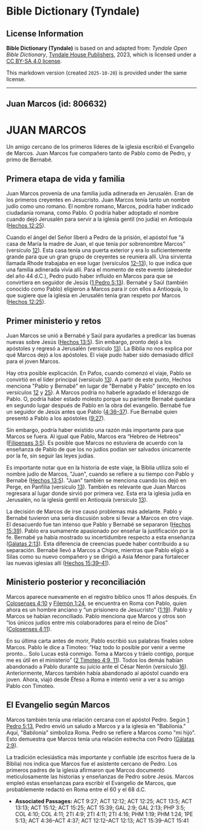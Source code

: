 # Bible Dictionary (Tyndale)

## License Information

**Bible Dictionary (Tyndale)** is based on and adapted from: _Tyndale Open Bible Dictionary_, [Tyndale House Publishers](https://tyndaleopenresources.com/), 2023, which is licensed under a [CC BY-SA 4.0 license](https://creativecommons.org/licenses/by-sa/4.0/legalcode.en).

This markdown version (created `2025-10-20`) is provided under the same license.



--------------------------------

## Juan Marcos (id: 806632)

JUAN MARCOS
===========

Un amigo cercano de los primeros líderes de la iglesia escribió el Evangelio de Marcos. Juan Marcos fue compañero tanto de Pablo como de Pedro, y primo de Bernabé.

Primera etapa de vida y familia
-------------------------------

Juan Marcos provenía de una familia judía adinerada en Jerusalén. Eran de los primeros creyentes en Jesucristo. Juan Marcos tenía tanto un nombre judío como uno romano. El nombre romano, Marcos, podría haber indicado ciudadanía romana, como Pablo. O podría haber adoptado el nombre cuando dejó Jerusalén para servir a la iglesia gentil (no judía) en Antioquía ([Hechos 12:25](https://ref.ly/Acts12:25)).

Cuando el ángel del Señor liberó a Pedro de la prisión, el apóstol fue “á casa de María la madre de Juan, el que tenía por sobrenombre Marcos” (versículo [12](https://ref.ly/Acts12:12)). Esta casa tenía una puerta exterior y era lo suficientemente grande para que un gran grupo de creyentes se reuniera allí. Una sirvienta llamada Rhode trabajaba en ese lugar (versículos [12–13](https://ref.ly/Acts12:12-Acts12:13)), lo que indica que una familia adinerada vivía allí. Para el momento de este evento (alrededor del año 44 d.C.), Pedro pudo haber influido en Marcos para que se convirtiera en seguidor de Jesús ([1 Pedro 5:13](https://ref.ly/1Pet5:13)). Bernabé y Saúl (también conocido como Pablo) eligieron a Marcos para ir con ellos a Antioquía, lo que sugiere que la iglesia en Jerusalén tenía gran respeto por Marcos ([Hechos 12:25](https://ref.ly/Acts12:25)).

Primer ministerio y retos
-------------------------

Juan Marcos se unió a Bernabé y Saúl para ayudarles a predicar las buenas nuevas sobre Jesús ([Hechos 13:5](https://ref.ly/Acts13:5)). Sin embargo, pronto dejó a los apóstoles y regresó a Jerusalén (versículo [13](https://ref.ly/Acts13:13)). La Biblia no nos explica por qué Marcos dejó a los apóstoles. El viaje pudo haber sido demasiado difícil para el joven Marcos.

Hay otra posible explicación. En Pafos, cuando comenzó el viaje, Pablo se convirtió en el líder principal (versículo [13](https://ref.ly/Acts13:13)). A partir de este punto, Hechos menciona "Pablo y Bernabé" en lugar de "Bernabé y Pablo" (excepto en los versículos [12](https://ref.ly/Acts15:12,Acts15:25) y [25](https://ref.ly/Acts15:12,Acts15:25)). A Marcos podría no haberle agradado el liderazgo de Pablo. O, podría haber estado molesto porque su pariente Bernabé quedara en segundo lugar después de Pablo en la obra del evangelio. Bernabé fue un seguidor de Jesús antes que Pablo ([4:36–37](https://ref.ly/Acts4:36-Acts4:37)). Fue Bernabé quien presentó a Pablo a los apóstoles ([9:27](https://ref.ly/Acts9:27)).

Sin embargo, podría haber existido una razón más importante para que Marcos se fuera. Al igual que Pablo, Marcos era “Hebreo de Hebreos” ([Filipenses 3:5](https://ref.ly/Phil3:5)). Es posible que Marcos no estuviera de acuerdo con la enseñanza de Pablo de que los no judíos podían ser salvados únicamente por la fe, sin seguir las leyes judías.

Es importante notar que en la historia de este viaje, la Biblia utiliza solo el nombre judío de Marcos, "Juan", cuando se refiere a su tiempo con Pablo y Bernabé ([Hechos 13:5](https://ref.ly/Acts13:5)). "Juan" también se menciona cuando los dejó en Perge, en Panfilia (versículo [13](https://ref.ly/Acts13:13)). También es relevante que Juan Marcos regresara al lugar donde sirvió por primera vez. Esta era la iglesia judía en Jerusalén, no la iglesia gentil en Antioquía (versículo [13](https://ref.ly/Acts13:13)).

La decisión de Marcos de irse causó problemas más adelante. Pablo y Bernabé tuvieron una seria discusión sobre si llevar a Marcos en otro viaje. El desacuerdo fue tan intenso que Pablo y Bernabé se separaron ([Hechos 15:39](https://ref.ly/Acts15:39)). Pablo era sumamente apasionado por enseñar la justificación por la fe. Bernabé ya había mostrado su incertidumbre respecto a esta enseñanza ([Gálatas 2:13](https://ref.ly/Gal2:13)). Esta diferencia de creencias puede haber contribuido a su separación. Bernabé llevó a Marcos a Chipre, mientras que Pablo eligió a Silas como su nuevo compañero y se dirigió a Asia Menor para fortalecer las nuevas iglesias allí ([Hechos 15:39–41](https://ref.ly/Acts15:39-Acts15:41)).

Ministerio posterior y reconciliación
-------------------------------------

Marcos aparece nuevamente en el registro bíblico unos 11 años después. En [Colosenses 4:10](https://ref.ly/Col4:10) y [Filemón 1:24](https://ref.ly/Phlm1:24), se encuentra en Roma con Pablo, quien ahora es un hombre anciano y “un prisionero de Jesucristo” ([1:19](https://ref.ly/Phlm1:19)). Pablo y Marcos se habían reconciliado. Pablo menciona que Marcos y otros son “los únicos judíos entre mis colaboradores para el reino de Dios” ([Colosenses 4:11](https://ref.ly/Col4:11)).

En su última carta antes de morir, Pablo escribió sus palabras finales sobre Marcos. Pablo le dice a Timoteo: “Haz todo lo posible por venir a verme pronto… Solo Lucas está conmigo. Toma a Marcos y tráelo contigo, porque me es útil en el ministerio” ([2 Timoteo 4:9, 11](https://ref.ly/2Tim4:9,2Tim4:11)). Todos los demás habían abandonado a Pablo durante su juicio ante el César Nerón (versículo [16](https://ref.ly/2Tim4:16)). Anteriormente, Marcos también había abandonado al apóstol cuando era joven. Ahora, viajó desde Éfeso a Roma e intentó venir a ver a su amigo Pablo con Timoteo.

El Evangelio según Marcos
-------------------------

Marcos también tenía una relación cercana con el apóstol Pedro. Según [1 Pedro 5:13](https://ref.ly/1Pet5:13), Pedro envió un saludo a Marcos y a la iglesia en "Babilonia." Aquí, "Babilonia" simboliza Roma. Pedro se refiere a Marcos como "mi hijo". Esto demuestra que Marcos tenía una relación estrecha con Pedro ([Gálatas 2:9](https://ref.ly/Gal2:9)).

La tradición eclesiástica más importante y confiable (de escritos fuera de la Biblia) nos indica que Marcos fue el asistente cercano de Pedro. Los primeros padres de la iglesia afirmaron que Marcos documentó meticulosamente las historias y enseñanzas de Pedro sobre Jesús. Marcos empleó estas enseñanzas para escribir el Evangelio de Marcos, que probablemente redactó en Roma entre el 60 y el 68 d.C.

* **Associated Passages:** ACT 9:27; ACT 12:12; ACT 12:25; ACT 13:5; ACT 13:13; ACT 15:12; ACT 15:25; ACT 15:39; GAL 2:9; GAL 2:13; PHP 3:5; COL 4:10; COL 4:11; 2TI 4:9; 2TI 4:11; 2TI 4:16; PHM 1:19; PHM 1:24; 1PE 5:13; ACT 4:36–ACT 4:37; ACT 12:12–ACT 12:13; ACT 15:39–ACT 15:41

